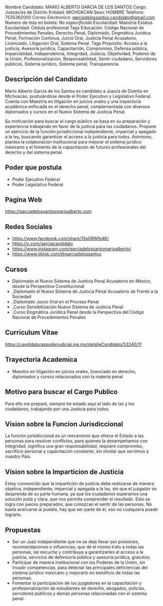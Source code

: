 Nombre Candidato: MARIO ALBERTO GARCIA DE LOS SANTOS
Cargo: Juezas/es de Distrito
Entidad: MICHOACAN
Sexo: HOMBRE
Telefono: 7535362000
Correo Electronico: garciadelossantos.candidato@gmail.com
Numero de lista en boleta: *No especificado*
Escolaridad: Maestría
Estatus Escolaridad: Cédula profesional
Tags Educación: Código Nacional de Procedimientos Penales, Derecho Penal, Diplomado, Dogmática Jurídica Penal, Formación Continua, Juicio Oral, Justicia Penal Acusatorio, Licenciado, Litigación Oral, Sistema Penal.
Tags Propósito: Acceso a la justicia, Asesoría jurídica, Capacitación, Compromiso, Defensa pública, Imparcialidad, Independencia, Integridad, Justicia, Objetividad, Poderes de la Unión, Profesionalización, Responsabilidad, Sentir ciudadano, Servidores públicos, Sistema jurídico, Sistema penal, Transparencia.


## Descripción del Candidato 

Mario Alberto García de los Santos es candidato a Juez/a de Distrito en Michoacán, postulándose desde el Poder Ejecutivo y Legislativo Federal. Cuenta con Maestría en litigación en juicios orales y una trayectoria académica enfocada en el derecho penal, complementada con diversos diplomados y cursos en el Nuevo Sistema de Justicia Penal.

Su motivación para buscar el cargo público se basa en su preparación y experiencia trabajando en favor de la justicia para los ciudadanos. Propone un ejercicio de la función jurisdiccional independiente, imparcial y apegado a la ley, buscando garantizar el acceso a la justicia para todos. Asimismo, plantea la colaboración institucional para mejorar el sistema jurídico mexicano y el fomento de la capacitación de futuros profesionales del derecho y del sistema penal.


## Poder que postula

- Poder Ejecutivo Federal
- Poder Legislativo Federal


## Pagina Web

https://garciadelossantosmarioalberto.com


## Redes Sociales

- https://www.facebook.com/share/15sGRWfe4K/
- https://x.com/garciacandidato
- https://www.instagram.com/garciadelossantomarioalberto/
- https://www.tiktok.com/@garciadelossantos


## Cursos

- Diplomado el Nuevo Sistema de Justicia Penal Acusatorio en México, desde la Perspectiva Constitucional
- ,Diplomado el Nuevo Sistema de Justicia Penal Acusatorio de Frente a la Sociedad
- ,Diplomado Juicio Oral en el Proceso Penal
- ,Curso Sensibilización Nuevo Sistema de Justicia Penal
- ,Curso Dogmática Jurídica Penal desde la Perspectiva del Código Nacional de Procedimientos Penales


## Curriculum Vitae

https://candidaturaspoderjudicial.ine.mx/detalleCandidato/53240/11


## Trayectoria Academica

- Maestro en litigación en juicios orales, licenciado en derecho, diplomados y cursos relacionados con la materia penal


## Motivo para buscar el Cargo Publico

Para ello me preparé, siempre he estado aquí al lado de las y los ciudadanos, trabajando por una Justicia para todos.


## Vision sobre la Funcion Jurisdiccional

La función jurisdiccional es un mecanismo que ofrece el Estado a las personas para resolver conflictos, para quienes la desempeñamos con integridad, significa una gran responsabilidad, requiere compromiso, sacrificio personal y capacitación constante, sin olvidar que servimos a nuestro País.


## Vision sobre la Imparticion de Justicia

Estoy convencido que la impartición de justicia debe realizarse de manera objetiva, independiente, imparcial y apegada a la ley, sin que el juzgador se desprenda de su parte humana, ya que los ciudadanos esperamos una solución justa y clara, que nos permita comprender el resultado. Esto se logra con jueces preparados, que conozcan el sentir de las personas. No basta acercarse al pueblo, hay que ser parte de él, eso no cualquiera puede lograrlo.


## Propuestas

- Ser un Juez independiente que no se deje llevar por presiones, recomendaciones o influencias, que dé el mismo trato a todas las personas, las escuche y contribuya a garantizarles el acceso a la justicia, servicios de defensoría pública y asesoría jurídica, gratuitos.
- Participar de manera institucional con los Poderes de la Unión, sin invadir competencias, para detectar las principales deficiencias del sistema jurídico mexicano y mejorarlo en beneficio de todas las personas.
- Fomentar la participación de los juzgadores en la capacitación y profesionalización de estudiantes de derecho, abogados, policías, servidores públicos y demás personas relacionadas con el sistema penal.

